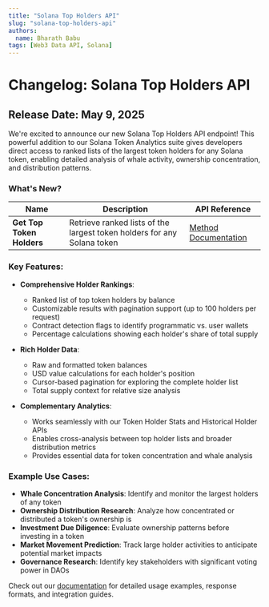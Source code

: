 ```yaml
---
title: "Solana Top Holders API"
slug: "solana-top-holders-api"
authors:
  name: Bharath Babu
tags: [Web3 Data API, Solana]
---
```


# Changelog: Solana Top Holders API

## Release Date: May 9, 2025

We're excited to announce our new Solana Top Holders API endpoint! This powerful addition to our Solana Token Analytics suite gives developers direct access to ranked lists of the largest token holders for any Solana token, enabling detailed analysis of whale activity, ownership concentration, and distribution patterns.

<!-- truncate -->

### What's New?

| Name                      | Description                                                             | API Reference                                                                 |
| ------------------------- | ----------------------------------------------------------------------- | ----------------------------------------------------------------------------- |
| **Get Top Token Holders** | Retrieve ranked lists of the largest token holders for any Solana token | [Method Documentation](/web3-data-api/solana/reference/get-token-top-holders) |

### Key Features:

- **Comprehensive Holder Rankings**:

  - Ranked list of top token holders by balance
  - Customizable results with pagination support (up to 100 holders per request)
  - Contract detection flags to identify programmatic vs. user wallets
  - Percentage calculations showing each holder's share of total supply

- **Rich Holder Data**:

  - Raw and formatted token balances
  - USD value calculations for each holder's position
  - Cursor-based pagination for exploring the complete holder list
  - Total supply context for relative size analysis

- **Complementary Analytics**:
  - Works seamlessly with our Token Holder Stats and Historical Holder APIs
  - Enables cross-analysis between top holder lists and broader distribution metrics
  - Provides essential data for token concentration and whale analysis

### Example Use Cases:

- **Whale Concentration Analysis**: Identify and monitor the largest holders of any token
- **Ownership Distribution Research**: Analyze how concentrated or distributed a token's ownership is
- **Investment Due Diligence**: Evaluate ownership patterns before investing in a token
- **Market Movement Prediction**: Track large holder activities to anticipate potential market impacts
- **Governance Research**: Identify key stakeholders with significant voting power in DAOs

Check out our [documentation](/web3-data-api/solana/reference/get-token-top-holders) for detailed usage examples, response formats, and integration guides.
